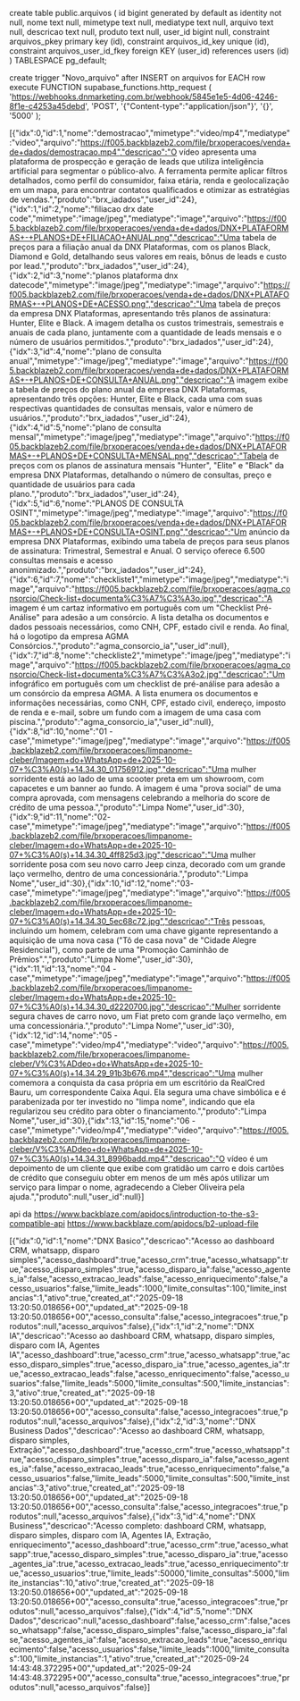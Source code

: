 create table public.arquivos (
  id bigint generated by default as identity not null,
  nome text null,
  mimetype text null,
  mediatype text null,
  arquivo text null,
  descricao text null,
  produto text null,
  user_id bigint null,
  constraint arquivos_pkey primary key (id),
  constraint arquivos_id_key unique (id),
  constraint arquivos_user_id_fkey foreign KEY (user_id) references users (id)
) TABLESPACE pg_default;

create trigger "Novo_arquivo"
after INSERT on arquivos for EACH row
execute FUNCTION supabase_functions.http_request (
  'https://webhooks.dnmarketing.com.br/webhook/5845e1e5-4d06-4246-8f1e-c4253a45debd',
  'POST',
  '{"Content-type":"application/json"}',
  '{}',
  '5000'
);

[{"idx":0,"id":1,"nome":"demostracao","mimetype":"video/mp4","mediatype":"video","arquivo":"https://f005.backblazeb2.com/file/brxoperacoes/venda+de+dados/demostracao.mp4","descricao":"O vídeo apresenta uma plataforma de prospecção e geração de leads que utiliza inteligência artificial para segmentar o público-alvo. A ferramenta permite aplicar filtros detalhados, como perfil do consumidor, faixa etária, renda e geolocalização em um mapa, para encontrar contatos qualificados e otimizar as estratégias de vendas.","produto":"brx_iadados","user_id":24},{"idx":1,"id":2,"nome":"filiacao drx date code","mimetype":"image/jpeg","mediatype":"image","arquivo":"https://f005.backblazeb2.com/file/brxoperacoes/venda+de+dados/DNX+PLATAFORMAS+-+PLANOS+DE+FILIACAO+ANUAL.png","descricao":"Uma tabela de preços para a filiação anual da DNX Plataformas, com os planos Black, Diamond e Gold, detalhando seus valores em reais, bônus de leads e custo por lead.","produto":"brx_iadados","user_id":24},{"idx":2,"id":3,"nome":"planos plataforma dnx datecode","mimetype":"image/jpeg","mediatype":"image","arquivo":"https://f005.backblazeb2.com/file/brxoperacoes/venda+de+dados/DNX+PLATAFORMAS+-+PLANOS+DE+ACESSO.png","descricao":"Uma tabela de preços da empresa DNX Plataformas, apresentando três planos de assinatura: Hunter, Elite e Black. A imagem detalha os custos trimestrais, semestrais e anuais de cada plano, juntamente com a quantidade de leads mensais e o número de usuários permitidos.","produto":"brx_iadados","user_id":24},{"idx":3,"id":4,"nome":"plano de consulta anual","mimetype":"image/jpeg","mediatype":"image","arquivo":"https://f005.backblazeb2.com/file/brxoperacoes/venda+de+dados/DNX+PLATAFORMAS+-+PLANOS+DE+CONSULTA+ANUAL.png","descricao":"A imagem exibe a tabela de preços do plano anual da empresa DNX Plataformas, apresentando três opções: Hunter, Elite e Black, cada uma com suas respectivas quantidades de consultas mensais, valor e número de usuários.","produto":"brx_iadados","user_id":24},{"idx":4,"id":5,"nome":"plano de consulta mensal","mimetype":"image/jpeg","mediatype":"image","arquivo":"https://f005.backblazeb2.com/file/brxoperacoes/venda+de+dados/DNX+PLATAFORMAS+-+PLANOS+DE+CONSULTA+MENSAL.png","descricao":"Tabela de preços com os planos de assinatura mensais \"Hunter\", \"Elite\" e \"Black\" da empresa DNX Plataformas, detalhando o número de consultas, preço e quantidade de usuários para cada plano.","produto":"brx_iadados","user_id":24},{"idx":5,"id":6,"nome":"PLANOS DE CONSULTA OSINT","mimetype":"image/jpeg","mediatype":"image","arquivo":"https://f005.backblazeb2.com/file/brxoperacoes/venda+de+dados/DNX+PLATAFORMAS+-+PLANOS+DE+CONSULTA+OSINT.png","descricao":"Um anúncio da empresa DNX Plataformas, exibindo uma tabela de preços para seus planos de assinatura: Trimestral, Semestral e Anual. O serviço oferece 6.500 consultas mensais e acesso anonimizado.","produto":"brx_iadados","user_id":24},{"idx":6,"id":7,"nome":"checkliste1","mimetype":"image/jpeg","mediatype":"image","arquivo":"https://f005.backblazeb2.com/file/brxoperacoes/agma_consorcio/Check-list+documenta%C3%A7%C3%A3o.jpg","descricao":"A imagem é um cartaz informativo em português com um \"Checklist Pré-Análise\" para adesão a um consórcio. A lista detalha os documentos e dados pessoais necessários, como CNH, CPF, estado civil e renda. Ao final, há o logotipo da empresa AGMA Consórcios.","produto":"agma_consorcio_ia","user_id":null},{"idx":7,"id":8,"nome":"checkliste2","mimetype":"image/jpeg","mediatype":"image","arquivo":"https://f005.backblazeb2.com/file/brxoperacoes/agma_consorcio/Check-list+documenta%C3%A7%C3%A3o2.jpg","descricao":"Um infográfico em português com um checklist de pré-análise para adesão a um consórcio da empresa AGMA. A lista enumera os documentos e informações necessárias, como CNH, CPF, estado civil, endereço, imposto de renda e e-mail, sobre um fundo com a imagem de uma casa com piscina.","produto":"agma_consorcio_ia","user_id":null},{"idx":8,"id":10,"nome":"01 - case","mimetype":"image/jpeg","mediatype":"image","arquivo":"https://f005.backblazeb2.com/file/brxoperacoes/limpanome-cleber/Imagem+do+WhatsApp+de+2025-10-07+%C3%A0(s)+14.34.30_01756912.jpg","descricao":"Uma mulher sorridente está ao lado de uma scooter preta em um showroom, com capacetes e um banner ao fundo. A imagem é uma \"prova social\" de uma compra aprovada, com mensagens celebrando a melhoria do score de crédito de uma pessoa.","produto":"Limpa Nome","user_id":30},{"idx":9,"id":11,"nome":"02- case","mimetype":"image/jpeg","mediatype":"image","arquivo":"https://f005.backblazeb2.com/file/brxoperacoes/limpanome-cleber/Imagem+do+WhatsApp+de+2025-10-07+%C3%A0(s)+14.34.30_4ff825d3.jpg","descricao":"Uma mulher sorridente posa com seu novo carro Jeep cinza, decorado com um grande laço vermelho, dentro de uma concessionária.","produto":"Limpa Nome","user_id":30},{"idx":10,"id":12,"nome":"03- case","mimetype":"image/jpeg","mediatype":"image","arquivo":"https://f005.backblazeb2.com/file/brxoperacoes/limpanome-cleber/Imagem+do+WhatsApp+de+2025-10-07+%C3%A0(s)+14.34.30_5ec68c72.jpg","descricao":"Três pessoas, incluindo um homem, celebram com uma chave gigante representando a aquisição de uma nova casa (\"Tô de casa nova\" de \"Cidade Alegre Residencial\"), como parte de uma \"Promoção Caminhão de Prêmios\".","produto":"Limpa Nome","user_id":30},{"idx":11,"id":13,"nome":"04 - case","mimetype":"image/jpeg","mediatype":"image","arquivo":"https://f005.backblazeb2.com/file/brxoperacoes/limpanome-cleber/Imagem+do+WhatsApp+de+2025-10-07+%C3%A0(s)+14.34.30_d2220700.jpg","descricao":"Mulher sorridente segura chaves de carro novo, um Fiat preto com grande laço vermelho, em uma concessionária.","produto":"Limpa Nome","user_id":30},{"idx":12,"id":14,"nome":"05 - case","mimetype":"video/mp4","mediatype":"video","arquivo":"https://f005.backblazeb2.com/file/brxoperacoes/limpanome-cleber/V%C3%ADdeo+do+WhatsApp+de+2025-10-07+%C3%A0(s)+14.34.29_91b3b676.mp4","descricao":"Uma mulher comemora a conquista da casa própria em um escritório da RealCred Bauru, um correspondente Caixa Aqui. Ela segura uma chave simbólica e é parabenizada por ter investido no \"limpa nome\", indicando que ela regularizou seu crédito para obter o financiamento.","produto":"Limpa Nome","user_id":30},{"idx":13,"id":15,"nome":"06 - case","mimetype":"video/mp4","mediatype":"video","arquivo":"https://f005.backblazeb2.com/file/brxoperacoes/limpanome-cleber/V%C3%ADdeo+do+WhatsApp+de+2025-10-07+%C3%A0(s)+14.34.31_8996badd.mp4","descricao":"O vídeo é um depoimento de um cliente que exibe com gratidão um carro e dois cartões de crédito que conseguiu obter em menos de um mês após utilizar um serviço para limpar o nome, agradecendo a Cleber Oliveira pela ajuda.","produto":null,"user_id":null}]


api da https://www.backblaze.com/apidocs/introduction-to-the-s3-compatible-api
https://www.backblaze.com/apidocs/b2-upload-file


[{"idx":0,"id":1,"nome":"DNX Basico","descricao":"Acesso ao dashboard CRM, whatsapp, disparo simples","acesso_dashboard":true,"acesso_crm":true,"acesso_whatsapp":true,"acesso_disparo_simples":true,"acesso_disparo_ia":false,"acesso_agentes_ia":false,"acesso_extracao_leads":false,"acesso_enriquecimento":false,"acesso_usuarios":false,"limite_leads":1000,"limite_consultas":100,"limite_instancias":1,"ativo":true,"created_at":"2025-09-18 13:20:50.018656+00","updated_at":"2025-09-18 13:20:50.018656+00","acesso_consulta":false,"acesso_integracoes":true,"produtos":null,"acesso_arquivos":false},{"idx":1,"id":2,"nome":"DNX IA","descricao":"Acesso ao dashboard CRM, whatsapp, disparo simples, disparo com IA, Agentes IA","acesso_dashboard":true,"acesso_crm":true,"acesso_whatsapp":true,"acesso_disparo_simples":true,"acesso_disparo_ia":true,"acesso_agentes_ia":true,"acesso_extracao_leads":false,"acesso_enriquecimento":false,"acesso_usuarios":false,"limite_leads":5000,"limite_consultas":500,"limite_instancias":3,"ativo":true,"created_at":"2025-09-18 13:20:50.018656+00","updated_at":"2025-09-18 13:20:50.018656+00","acesso_consulta":false,"acesso_integracoes":true,"produtos":null,"acesso_arquivos":false},{"idx":2,"id":3,"nome":"DNX Business Dados","descricao":"Acesso ao dashboard CRM, whatsapp, disparo simples, Extração","acesso_dashboard":true,"acesso_crm":true,"acesso_whatsapp":true,"acesso_disparo_simples":true,"acesso_disparo_ia":false,"acesso_agentes_ia":false,"acesso_extracao_leads":true,"acesso_enriquecimento":false,"acesso_usuarios":false,"limite_leads":5000,"limite_consultas":500,"limite_instancias":3,"ativo":true,"created_at":"2025-09-18 13:20:50.018656+00","updated_at":"2025-09-18 13:20:50.018656+00","acesso_consulta":false,"acesso_integracoes":true,"produtos":null,"acesso_arquivos":false},{"idx":3,"id":4,"nome":"DNX Business","descricao":"Acesso completo: dashboard CRM, whatsapp, disparo simples, disparo com IA, Agentes IA, Extração, enriquecimento","acesso_dashboard":true,"acesso_crm":true,"acesso_whatsapp":true,"acesso_disparo_simples":true,"acesso_disparo_ia":true,"acesso_agentes_ia":true,"acesso_extracao_leads":true,"acesso_enriquecimento":true,"acesso_usuarios":true,"limite_leads":50000,"limite_consultas":5000,"limite_instancias":10,"ativo":true,"created_at":"2025-09-18 13:20:50.018656+00","updated_at":"2025-09-18 13:20:50.018656+00","acesso_consulta":true,"acesso_integracoes":true,"produtos":null,"acesso_arquivos":false},{"idx":4,"id":5,"nome":"DNX Dados","descricao":null,"acesso_dashboard":false,"acesso_crm":false,"acesso_whatsapp":false,"acesso_disparo_simples":false,"acesso_disparo_ia":false,"acesso_agentes_ia":false,"acesso_extracao_leads":true,"acesso_enriquecimento":false,"acesso_usuarios":false,"limite_leads":1000,"limite_consultas":100,"limite_instancias":1,"ativo":true,"created_at":"2025-09-24 14:43:48.372295+00","updated_at":"2025-09-24 14:43:48.372295+00","acesso_consulta":true,"acesso_integracoes":true,"produtos":null,"acesso_arquivos":false}]